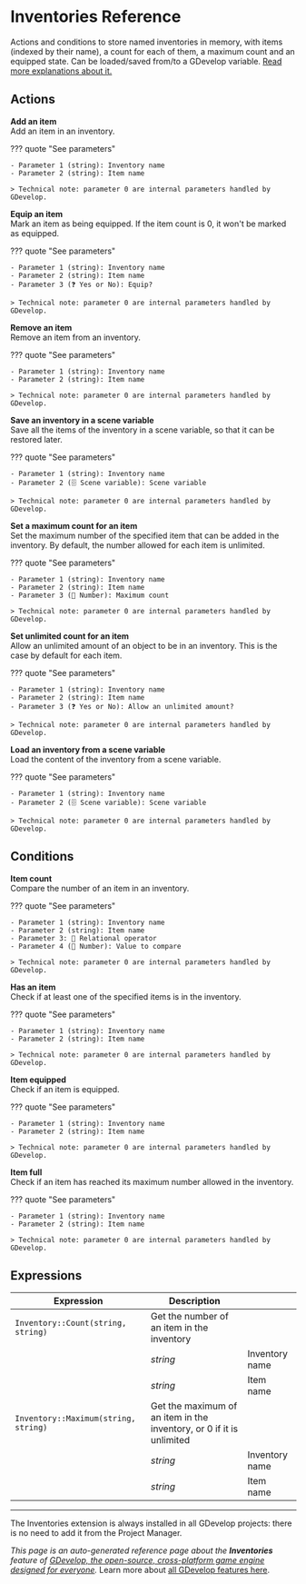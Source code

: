 # Inventories Reference

Actions and conditions to store named inventories in memory, with items (indexed by their name), a count for each of them, a maximum count and an equipped state. Can be loaded/saved from/to a GDevelop variable. [Read more explanations about it.](/gdevelop5/all-features/inventory)

## Actions

**Add an item**  
Add an item in an inventory.

??? quote "See parameters"

    - Parameter 1 (string): Inventory name
    - Parameter 2 (string): Item name

    > Technical note: parameter 0 are internal parameters handled by GDevelop.

**Equip an item**  
Mark an item as being equipped. If the item count is 0, it won't be marked as equipped.

??? quote "See parameters"

    - Parameter 1 (string): Inventory name
    - Parameter 2 (string): Item name
    - Parameter 3 (❓ Yes or No): Equip?

    > Technical note: parameter 0 are internal parameters handled by GDevelop.

**Remove an item**  
Remove an item from an inventory.

??? quote "See parameters"

    - Parameter 1 (string): Inventory name
    - Parameter 2 (string): Item name

    > Technical note: parameter 0 are internal parameters handled by GDevelop.

**Save an inventory in a scene variable**  
Save all the items of the inventory in a scene variable, so that it can be restored later.

??? quote "See parameters"

    - Parameter 1 (string): Inventory name
    - Parameter 2 (🗄️ Scene variable): Scene variable

    > Technical note: parameter 0 are internal parameters handled by GDevelop.

**Set a maximum count for an item**  
Set the maximum number of the specified item that can be added in the inventory. By default, the number allowed for each item is unlimited.

??? quote "See parameters"

    - Parameter 1 (string): Inventory name
    - Parameter 2 (string): Item name
    - Parameter 3 (🔢 Number): Maximum count

    > Technical note: parameter 0 are internal parameters handled by GDevelop.

**Set unlimited count for an item**  
Allow an unlimited amount of an object to be in an inventory. This is the case by default for each item.

??? quote "See parameters"

    - Parameter 1 (string): Inventory name
    - Parameter 2 (string): Item name
    - Parameter 3 (❓ Yes or No): Allow an unlimited amount?

    > Technical note: parameter 0 are internal parameters handled by GDevelop.

**Load an inventory from a scene variable**  
Load the content of the inventory from a scene variable.

??? quote "See parameters"

    - Parameter 1 (string): Inventory name
    - Parameter 2 (🗄️ Scene variable): Scene variable

    > Technical note: parameter 0 are internal parameters handled by GDevelop.

## Conditions

**Item count**  
Compare the number of an item in an inventory.

??? quote "See parameters"

    - Parameter 1 (string): Inventory name
    - Parameter 2 (string): Item name
    - Parameter 3: 🟰 Relational operator
    - Parameter 4 (🔢 Number): Value to compare

    > Technical note: parameter 0 are internal parameters handled by GDevelop.

**Has an item**  
Check if at least one of the specified items is in the inventory.

??? quote "See parameters"

    - Parameter 1 (string): Inventory name
    - Parameter 2 (string): Item name

    > Technical note: parameter 0 are internal parameters handled by GDevelop.

**Item equipped**  
Check if an item is equipped.

??? quote "See parameters"

    - Parameter 1 (string): Inventory name
    - Parameter 2 (string): Item name

    > Technical note: parameter 0 are internal parameters handled by GDevelop.

**Item full**  
Check if an item has reached its maximum number allowed in the inventory.

??? quote "See parameters"

    - Parameter 1 (string): Inventory name
    - Parameter 2 (string): Item name

    > Technical note: parameter 0 are internal parameters handled by GDevelop.

## Expressions

| Expression | Description |  |
|-----|-----|-----|
| `Inventory::Count(string, string)` | Get the number of an item in the inventory ||
| | _string_ | Inventory name |
| | _string_ | Item name |
| `Inventory::Maximum(string, string)` | Get the maximum of an item in the inventory, or 0 if it is unlimited ||
| | _string_ | Inventory name |
| | _string_ | Item name |



---

The Inventories extension is always installed in all GDevelop projects: there is no need to add it from the Project Manager.

*This page is an auto-generated reference page about the **Inventories** feature of [GDevelop, the open-source, cross-platform game engine designed for everyone](https://gdevelop.io/).* Learn more about [all GDevelop features here](/gdevelop5/all-features).